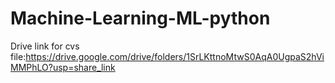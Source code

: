 # Machine-Learning-ML-python
Drive link for cvs file:https://drive.google.com/drive/folders/1SrLKttnoMtwS0AqA0UgpaS2hViMMPhLO?usp=share_link
